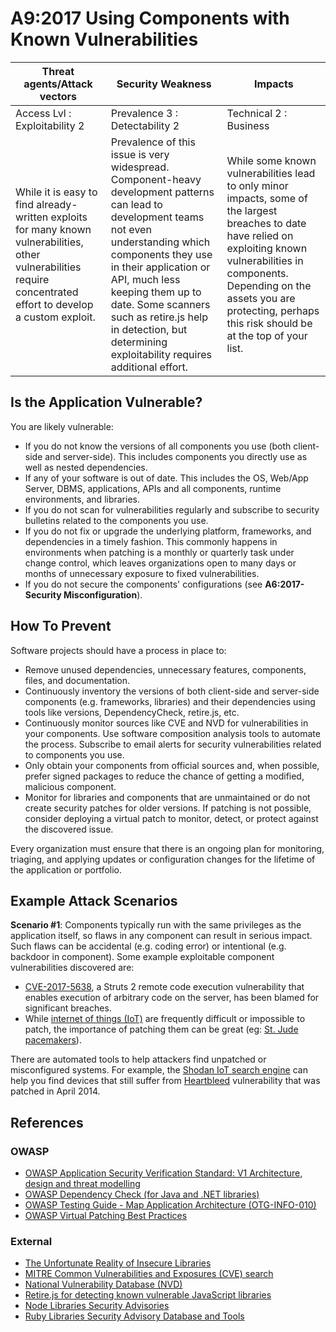 # A9:2017 Using Components with Known Vulnerabilities

| Threat agents/Attack vectors | Security Weakness           | Impacts               |
| -- | -- | -- |
| Access Lvl : Exploitability 2 | Prevalence 3 : Detectability 2 | Technical 2 : Business |
| While it is easy to find already-written exploits for many known vulnerabilities, other vulnerabilities require concentrated effort to develop a custom exploit. | Prevalence of this issue is very widespread. Component-heavy development patterns can lead to development teams not even understanding which components they use in their application or API, much less keeping them up to date. Some scanners such as retire.js help in detection, but determining exploitability requires additional effort. | While some known vulnerabilities lead to only minor impacts, some of the largest breaches to date have relied on exploiting known vulnerabilities in components. Depending on the assets you are protecting, perhaps this risk should be at the top of your list. |

## Is the Application Vulnerable?

You are likely vulnerable:

* If you do not know the versions of all components you use (both client-side and server-side). This includes components you directly use as well as nested dependencies.
* If any of your software is out of date. This includes the OS, Web/App Server, DBMS, applications, APIs and all components, runtime environments, and libraries.
* If you do not scan for vulnerabilities regularly and subscribe to security bulletins related to the components you use.
* If you do not fix or upgrade the underlying platform, frameworks, and dependencies in a timely fashion. This commonly happens in environments when patching is a monthly or quarterly task under change control, which leaves organizations open to many days or months of unnecessary exposure to fixed vulnerabilities.
* If you do not secure the components' configurations (see **A6:2017-Security Misconfiguration**).

## How To Prevent

Software projects should have a process in place to:

* Remove unused dependencies, unnecessary features, components, files, and documentation.
* Continuously inventory the versions of both client-side and server-side components (e.g. frameworks, libraries) and their dependencies using tools like versions, DependencyCheck, retire.js, etc. 
* Continuously monitor sources like CVE and NVD for vulnerabilities in your components. Use software composition analysis tools to automate the process. Subscribe to email alerts for security vulnerabilities related to components you use.
* Only obtain your components from official sources and, when possible, prefer signed packages to reduce the chance of getting a modified, malicious component.
* Monitor for libraries and components that are unmaintained or do not create security patches for older versions. If patching is not possible, consider deploying a virtual patch to monitor, detect, or protect against the discovered issue.

Every organization must ensure that there is an ongoing plan for monitoring, triaging, and applying updates or configuration changes for the lifetime of the application or portfolio.

## Example Attack Scenarios

**Scenario #1**: Components typically run with the same privileges as the application itself, so flaws in any component can result in serious impact. Such flaws can be accidental (e.g. coding error) or intentional (e.g. backdoor in component). Some example exploitable component vulnerabilities discovered are:

* [CVE-2017-5638](https://cve.mitre.org/cgi-bin/cvename.cgi?name=CVE-2017-5638), a Struts 2 remote code execution vulnerability that enables execution of arbitrary code on the server, has been blamed for significant breaches.
* While [internet of things (IoT)](https://en.wikipedia.org/wiki/Internet_of_things) are frequently difficult or impossible to patch, the importance of patching them can be great (eg: [St. Jude pacemakers](https://arstechnica.com/information-technology/2017/08/465k-patients-need-a-firmware-update-to-prevent-serious-pacemaker-hacks/)).

There are automated tools to help attackers find unpatched or misconfigured systems. For example, the [Shodan IoT search engine](https://www.shodan.io/report/89bnfUyJ) can help you find devices that still suffer from [Heartbleed](https://en.wikipedia.org/wiki/Heartbleed) vulnerability that was patched in April 2014.

## References

### OWASP

* [OWASP Application Security Verification Standard: V1 Architecture, design and threat modelling](https://www.owasp.org/index.php/ASVS_V1_Architecture)
* [OWASP Dependency Check (for Java and .NET libraries)](https://www.owasp.org/index.php/OWASP_Dependency_Check)
* [OWASP Testing Guide - Map Application Architecture (OTG-INFO-010)](https://www.owasp.org/index.php/Map_Application_Architecture_(OTG-INFO-010))
* [OWASP Virtual Patching Best Practices](https://www.owasp.org/index.php/Virtual_Patching_Best_Practices)

### External

* [The Unfortunate Reality of Insecure Libraries](https://www.aspectsecurity.com/research-presentations/the-unfortunate-reality-of-insecure-libraries)
* [MITRE Common Vulnerabilities and Exposures (CVE) search](https://www.cvedetails.com/version-search.php)
* [National Vulnerability Database (NVD)](https://nvd.nist.gov/)
* [Retire.js for detecting known vulnerable JavaScript libraries](https://github.com/retirejs/retire.js/)
* [Node Libraries Security Advisories](https://nodesecurity.io/advisories)
* [Ruby Libraries Security Advisory Database and Tools](https://rubysec.com/)
